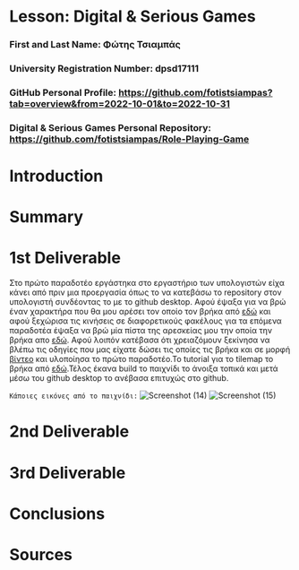 # Lesson: Digital & Serious Games

### First and Last Name: Φώτης Τσιαμπάς
### University Registration Number: dpsd17111
### GitHub Personal Profile: https://github.com/fotistsiampas?tab=overview&from=2022-10-01&to=2022-10-31
### Digital & Serious Games Personal Repository: https://github.com/fotistsiampas/Role-Playing-Game

# Introduction

# Summary


# 1st Deliverable
Στο πρώτο παραδοτέο εργάστηκα στο εργαστήριο των υπολογιστών είχα κάνει από πριν μια προεργασία όπως το να κατεβάσω το repository στον υπολογιστή συνδέοντας το με το github desktop. Αφού έψαξα για να βρώ έναν χαρακτήρα που θα μου αρέσει τον οποίο τον βρήκα από [εδώ](https://www.gameart2d.com/freebies.html) και αφού ξεχώρισα τις κινήσεις σε διαφορετικούς φακέλους για τα επόμενα παραδοτέα έψαξα να βρώ μία πίστα της αρεσκείας μου την οποία την βρήκα απο [εδώ](https://itch.io/search?q=free+tile+sets). Αφού λοιπόν κατέβασα ότι χρειαζόμουν ξεκίνησα να βλέπω τις οδηγίες που μας είχατε δώσει τις οποίες τις βρήκα και σε μορφή [βίντεο](https://www.youtube.com/watch?v=wH0IUChkhTU&list=PLBRviKraPCowhZbUfOT-XGuqktJUVybzC) και υλοποίησα το πρώτο παραδοτέο.Το tutorial για το tilemap το βρήκα από [εδώ](https://www.youtube.com/watch?v=DTp5zi8_u1U).Τέλος έκανα build το παιχνίδι το άνοιξα τοπικά και μετά μέσω του github desktop το ανέβασα επιτυχώς στο github.

`Κάποιες εικόνες από το παιχνίδι:` 
![Screenshot (14)](https://user-images.githubusercontent.com/94792023/201408844-377653e3-862a-44d9-82b5-e71ab58ca402.png)
![Screenshot (15)](https://user-images.githubusercontent.com/94792023/201408931-d0807bdc-52a5-4098-8815-94ae9a73094f.png)

# 2nd Deliverable


# 3rd Deliverable 


# Conclusions


# Sources
